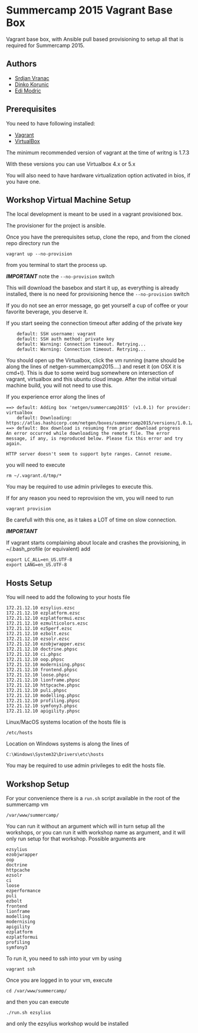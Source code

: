 Summercamp 2015 Vagrant Base Box
================================

Vagrant base box, with Ansible pull based provisioning to setup all that is required for Summercamp 2015.

## Authors

- [Srdjan Vranac]
- [Dinko Korunic]
- [Edi Modric]

## Prerequisites

You need to have following installed:
- [Vagrant]
- [VirtualBox]

The minimum recommended version of vagrant at the time of writng is 1.7.3

With these versions you can use Virtualbox 4.x or 5.x

You will also need to have hardware virtualization option activated in bios, if you have one.

## Workshop Virtual Machine Setup

The local development is meant to be used in a vagrant provisioned box.

The provisioner for the project is ansible.

Once you have the prerequisites setup, clone the repo, and from the cloned repo directory run the
```
vagrant up --no-provision
```

from you terminal to start the process up.

***IMPORTANT***
note the `--no-provision` switch

This will download the basebox and start it up, as everything is already installed, there is no need for provisioning
hence the `--no-provision` switch

If you do not see an error message, go get yourself a cup of coffee or your favorite beverage,
you deserve it.

If you start seeing the connection timeout after adding of the private key
```
    default: SSH username: vagrant
    default: SSH auth method: private key
    default: Warning: Connection timeout. Retrying...
    default: Warning: Connection timeout. Retrying...
```
You should open up the Virtualbox, click the vm running (name should be along the lines of netgen-summercamp2015....)
and reset it (on OSX it is cmd+t). This is due to some weird bug somewhere on intersection of vagrant, virtualbox and
this ubuntu cloud image.
After the initial virtual machine build, you will not need to use this.

If you experience error along the lines of
```
==> default: Adding box 'netgen/summercamp2015' (v1.0.1) for provider: virtualbox
    default: Downloading: https://atlas.hashicorp.com/netgen/boxes/summercamp2015/versions/1.0.1/providers/virtualbox.box
==> default: Box download is resuming from prior download progress
An error occurred while downloading the remote file. The error
message, if any, is reproduced below. Please fix this error and try
again.

HTTP server doesn't seem to support byte ranges. Cannot resume.
```

you will need to execute
```
rm ~/.vagrant.d/tmp/*
```

You may be required to use admin privileges to execute this.

If for any reason you need to reprovision the vm, you will need to run

```
vagrant provision
```

Be carefull with this one, as it takes a LOT of time on slow connection.

***IMPORTANT***

If vagrant starts complaining about locale and crashes the provisioning, in
~/.bash_profile (or equivalent) add

```
export LC_ALL=en_US.UTF-8
export LANG=en_US.UTF-8
```

## Hosts Setup

You will need to add the following to your hosts file

```
172.21.12.10 ezsylius.ezsc
172.21.12.10 ezplatform.ezsc
172.21.12.10 ezplatformui.ezsc
172.21.12.10 ezmulticolors.ezsc
172.21.12.10 ez5perf.ezsc
172.21.12.10 ezbolt.ezsc
172.21.12.10 ezsolr.ezsc
172.21.12.10 ezobjwrapper.ezsc
172.21.12.10 doctrine.phpsc
172.21.12.10 ci.phpsc
172.21.12.10 oop.phpsc
172.21.12.10 modernising.phpsc
172.21.12.10 frontend.phpsc
172.21.12.10 loose.phpsc
172.21.12.10 lionframe.phpsc
172.21.12.10 httpcache.phpsc
172.21.12.10 puli.phpsc
172.21.12.10 modelling.phpsc
172.21.12.10 profiling.phpsc
172.21.12.10 symfony3.phpsc
172.21.12.10 apigility.phpsc
```

Linux/MacOS systems location of the hosts file is
```
/etc/hosts
```

Location on Windows systems is along the lines of
```
C:\Windows\System32\Drivers\etc\hosts
```

You may be required to use admin privileges to edit the hosts file.

## Workshop Setup

For your convenience there is a `run.sh` script available in the root of the summercamp vm
```
/var/www/summercamp/
```

You can run it without an argument which will in turn setup all the workshops, or you can run it with workshop name
as argument, and it will only run setup for that workshop. Possible arguments are

```
ezsylius
ezobjwrapper
oop
doctrine
httpcache
ezsolr
ci
loose
ezperformance
puli
ezbolt
frontend
lionframe
modelling
modernising
apigility
ezplatform
ezplatformui
profiling
symfony3
```

To run it, you need to ssh into your vm by using 

```
vagrant ssh
```

Once you are logged in to your vm, execute

```
cd /var/www/summercamp/
```

and then you can execute

```
./run.sh ezsylius
```

and only the ezsylius workshop would be installed


[Vagrant]: http://www.vagrantup.com/downloads.html
[Ansible]: http://docs.ansible.com/intro_installation.html
[VirtualBox]: https://www.virtualbox.org/wiki/Downloads
[Srdjan Vranac]: https://github.com/vranac
[Dinko Korunic]: https://github.com/dkorunic
[Edi Modric]: https://github.com/emodric
